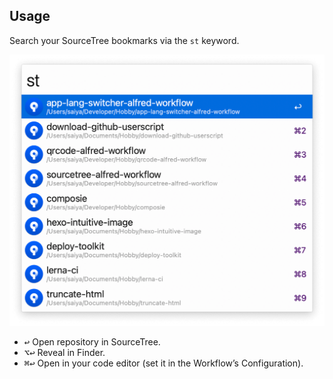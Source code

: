 ## Usage

Search your SourceTree bookmarks via the `st` keyword.

![Searching SourceTree](images/st.png)

* <kbd>↩</kbd> Open repository in SourceTree.
* <kbd>⌥</kbd><kbd>↩</kbd> Reveal in Finder.
* <kbd>⌘</kbd><kbd>↩</kbd> Open in your code editor (set it in the Workflow’s Configuration).
